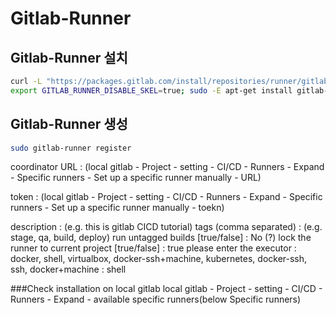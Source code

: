 # Gitlab-Runner
## Gitlab-Runner 설치
```sh
curl -L "https://packages.gitlab.com/install/repositories/runner/gitlab-runner/script.deb.sh" | sudo bash
export GITLAB_RUNNER_DISABLE_SKEL=true; sudo -E apt-get install gitlab-runner
```

## Gitlab-Runner 생성
```sh
sudo gitlab-runner register
```
coordinator URL : (local gitlab - Project - setting - CI/CD - Runners - Expand - 
Specific runners - Set up a specific runner manually - URL)

token : (local gitlab - Project - setting - CI/CD - Runners - Expand - 
Specific runners - Set up a specific runner manually - toekn)

description : (e.g. this is gitlab CICD tutorial)
tags (comma separated) : (e.g. stage, qa, build, deploy)
run untagged builds [true/false] : No (?)
lock the runner to current project [true/false] : true
please enter the executor : docker, shell, virtualbox, docker-ssh+machine, kubernetes, docker-ssh, ssh, docker+machine : shell

###Check installation on local gitlab
local gitlab - Project - setting - CI/CD - Runners - Expand - available specific runners(below Specific runners)
